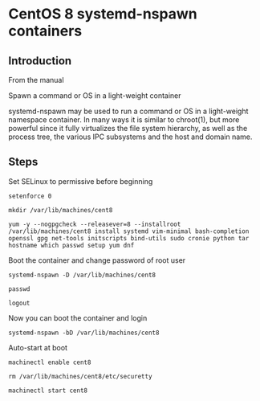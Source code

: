 # CentOS 8 systemd-nspawn containers

## Introduction
From the manual

Spawn a command or OS in a light-weight container

systemd-nspawn may be used to run a command or OS in a light-weight namespace container. In many ways it is similar to chroot(1), but more powerful since it fully virtualizes the file system hierarchy, as well as the process tree, the various IPC subsystems and the host and domain name.

## Steps
Set SELinux to permissive before beginning

`setenforce 0`

`mkdir /var/lib/machines/cent8`

`yum -y --nogpgcheck --releasever=8 --installroot /var/lib/machines/cent8 install systemd vim-minimal bash-completion openssl gpg net-tools initscripts bind-utils sudo cronie python tar hostname which passwd setup yum dnf`

Boot the container and change password of root user

`systemd-nspawn -D /var/lib/machines/cent8`

`passwd`

`logout`

Now you can boot the container and login

`systemd-nspawn -bD /var/lib/machines/cent8`

Auto-start at boot

`machinectl enable cent8`

`rm /var/lib/machines/cent8/etc/securetty`

`machinectl start cent8`
